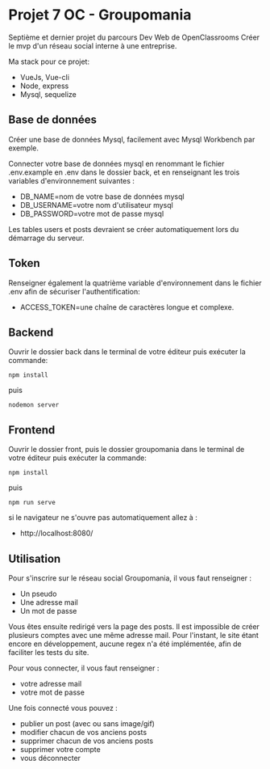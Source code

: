 # Projet 7 OC - Groupomania

Septième et dernier projet du parcours Dev Web de OpenClassrooms
Créer le mvp d'un réseau social interne à une entreprise.

Ma stack pour ce projet:

- VueJs, Vue-cli
- Node, express
- Mysql, sequelize

## Base de données

Créer une base de données Mysql, facilement avec Mysql Workbench par exemple.

Connecter votre base de données mysql en renommant le fichier .env.example en .env dans le dossier back, et en renseignant les trois variables d'environnement suivantes :

- DB_NAME=nom de votre base de données mysql
- DB_USERNAME=votre nom d'utilisateur mysql
- DB_PASSWORD=votre mot de passe mysql

Les tables users et posts devraient se créer automatiquement lors du démarrage du serveur.

## Token

Renseigner également la quatrième variable d'environnement dans le fichier .env afin de sécuriser l'authentification:

- ACCESS_TOKEN=une chaîne de caractères longue et complexe.

## Backend

Ouvrir le dossier back dans le terminal de votre éditeur puis exécuter la commande:

    npm install

puis

    nodemon server

## Frontend

Ouvrir le dossier front, puis le dossier groupomania dans le terminal de votre éditeur puis exécuter la commande:

    npm install

puis

    npm run serve

si le navigateur ne s'ouvre pas automatiquement allez à :

- http://localhost:8080/

## Utilisation

Pour s'inscrire sur le réseau social Groupomania, il vous faut renseigner :

- Un pseudo
- Une adresse mail
- Un mot de passe

Vous êtes ensuite redirigé vers la page des posts.
Il est impossible de créer plusieurs comptes avec une même adresse mail.
Pour l'instant, le site étant encore en développement, aucune regex n'a été implémentée, afin de faciliter les tests du site.

Pour vous connecter, il vous faut renseigner :

- votre adresse mail
- votre mot de passe

Une fois connecté vous pouvez :

- publier un post (avec ou sans image/gif)
- modifier chacun de vos anciens posts
- supprimer chacun de vos anciens posts
- supprimer votre compte
- vous déconnecter
